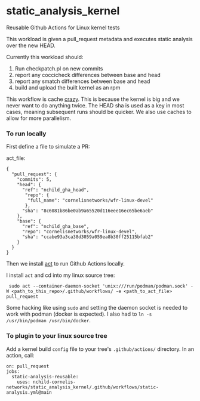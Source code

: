 # static_analysis_kernel
Reusable Github Actions for Linux kernel tests

This workload is given a pull_request metadata
and executes static analysis over the new HEAD.

Currently this workload should:
 1. Run checkpatch.pl on new commits
 2. report any coccicheck differences between base and head
 3. report any smatch differences between base and head
 4. build and upload the built kernel as an rpm


This workflow is cache [crazy](https://docs.github.com/en/actions/writing-workflows/choosing-what-your-workflow-does/caching-dependencies-to-speed-up-workflows). This is because the kernel is big and we never want to
do anything twice. The HEAD sha is used as a key in most cases, meaning subsequent runs should
be quicker. We also use caches to allow for more parallelism.

### To run locally

First define a file to simulate a PR:

act_file:
```
{
  "pull_request": {
    "commits": 5,
    "head": {
      "ref": "nchild_gha_head",
       "repo": {
        "full_name": "cornelisnetworks/wfr-linux-devel"
       },
      "sha": "8c6081b86be0ab9a65520d116eee16ec65be6aeb"
    },
    "base": {
      "ref": "nchild_gha_base",
      "repo": "cornelisnetworks/wfr-linux-devel",
      "sha": "ccabe93a3ca38d3059a059ea8b30ff25115bfab2"
    }
  }
}
```

Then we install [act](https://github.com/nektos/act#) to
run Github Actions locally.

I install `act` and cd into my linux source tree:

```
 sudo act --container-daemon-socket 'unix:///run/podman/podman.sock' -W <path_to_this_repo>/.github/workflows/ -e <path_to_act_file> pull_request
```

Some hacking like using `sudo` and setting the daemon socket is needed to work with podman (docker is expected). I also had to `ln -s /usr/bin/podman /usr/bin/docker`.

### To plugin to your linux source tree
Add a kernel build `config` file to your tree's `.github/actions/` directory.
In an action, call:
```
on: pull_request
jobs:
  static-analysis-reusable:
    uses: nchild-cornelis-networks/static_analysis_kernel/.github/workflows/static-analysis.yml@main
```
